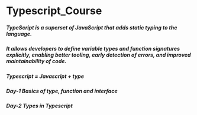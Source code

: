 # Typescript_Course

<h5> TypeScript is a superset of JavaScript that adds static typing to the language.<h5>
<h5>It allows developers to define variable types and function signatures explicitly, enabling better tooling, early detection of errors, and improved maintainability of code.<h5>
<h5>Typescript = Javascript + type<h5>

<h5>Day-1 Basics of type, function and interface<h5>
<h5>Day-2 Types in Typescript<h5>
